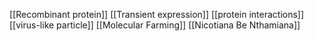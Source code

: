 [[Recombinant protein]]
[[Transient expression]]
[[protein interactions]]
[[virus-like particle]]
[[Molecular Farming]]
[[Nicotiana Be Nthamiana]]
